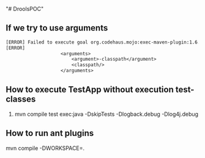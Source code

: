 "# DroolsPOC" 

## If we try to use arguments
```txt
[ERROR] Failed to execute goal org.codehaus.mojo:exec-maven-plugin:1.6.0:java (default-cli) on project DroolsPOC: Unable to parse configuration of mojo org.codehaus.mojo:exec-maven-plugin:1.6.0:java for parameter arguments: Cannot store value into array: ArrayStoreException -> [Help 1]
[ERROR]
                    <arguments>
                        <argument>-classpath</argument>
                        <classpath/>
                    </arguments>
```

## How to execute TestApp without execution test-classes
1. mvn compile test exec:java -DskipTests -Dlogback.debug -Dlog4j.debug

## How to run ant plugins
mvn compile -DWORKSPACE=.